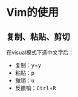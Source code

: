 # Vim的使用

## 复制、粘贴、剪切

在visual模式下选中文字后：  

- 复制：<kbd>y</kbd>+<kbd>y</kbd>
- 粘贴：<kbd>p</kbd>
- 撤销：<kbd>u</kbd>
- 反撤销：<kbd>Ctrl</kbd>+<kbd>R</kbd>